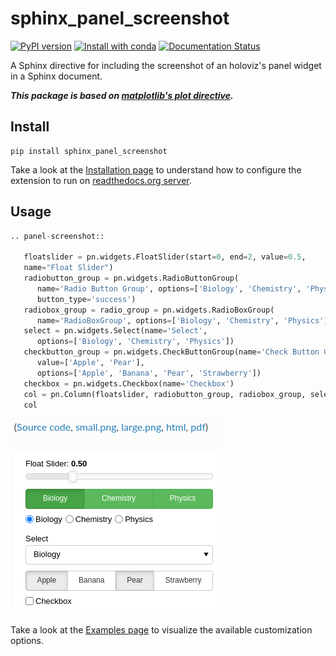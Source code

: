 # sphinx_panel_screenshot

[![PyPI version](https://badge.fury.io/py/sympy-plot-backends.svg)](https://badge.fury.io/py/sympy-plot-backends)
[![Install with conda](https://anaconda.org/davide_sd/sympy_plot_backends/badges/installer/conda.svg)](https://anaconda.org/Davide_sd/sympy_plot_backends)
[![Documentation Status](https://readthedocs.org/projects/sphinx-panel-screenshot/badge/?version=latest)](https://sphinx-panel-screenshot.readthedocs.io/en/latest/?badge=latest)

A Sphinx directive for including the screenshot of an holoviz's panel widget
in a Sphinx document.

_**This package is based on [matplotlib's plot directive](https://matplotlib.org/stable/api/sphinxext_plot_directive_api.html).**_

## Install

```
pip install sphinx_panel_screenshot
```

Take a look at the [Installation page](https://sphinx-panel-screenshot.readthedocs.io/en/latest/install.html)
to understand how to configure the extension to run on [readthedocs.org server](https://readthedocs.org).

## Usage

```python
.. panel-screenshot::

   floatslider = pn.widgets.FloatSlider(start=0, end=2, value=0.5,
   name="Float Slider")
   radiobutton_group = pn.widgets.RadioButtonGroup(
      name='Radio Button Group', options=['Biology', 'Chemistry', 'Physics'],
      button_type='success')
   radiobox_group = radio_group = pn.widgets.RadioBoxGroup(
      name='RadioBoxGroup', options=['Biology', 'Chemistry', 'Physics'], inline=True)
   select = pn.widgets.Select(name='Select',
      options=['Biology', 'Chemistry', 'Physics'])
   checkbutton_group = pn.widgets.CheckButtonGroup(name='Check Button Group',
      value=['Apple', 'Pear'],
      options=['Apple', 'Banana', 'Pear', 'Strawberry'])
   checkbox = pn.widgets.Checkbox(name='Checkbox')
   col = pn.Column(floatslider, radiobutton_group, radiobox_group, select, checkbutton_group, checkbox)
   col
```

<img src="https://raw.githubusercontent.com/Davide-sd/sphinx_panel_screenshot/master/imgs/screenshot-1.png">

Take a look at the [Examples page](https://sphinx-panel-screenshot.readthedocs.io/en/latest/examples/index.html)
to visualize the available customization options.
